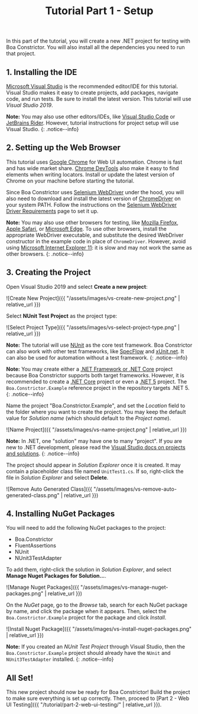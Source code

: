 ﻿---
title: Tutorial Part 1 - Setup
layout: single
permalink: /tutorial/part-1-setup/
toc: true
---

In this part of the tutorial, you will create a new .NET project for testing with Boa Constrictor.
You will also install all the dependencies you need to run that project.


## 1. Installing the IDE

[Microsoft Visual Studio](https://visualstudio.microsoft.com/) is the recommended editor/IDE for this tutorial.
Visual Studio makes it easy to create projects, add packages, navigate code, and run tests.
Be sure to install the latest version.
This tutorial will use *Visual Studio 2019*.

**Note:** You may also use other editors/IDEs, like
[Visual Studio Code](https://code.visualstudio.com/)
or [JetBrains Rider](https://www.jetbrains.com/rider/).
However, tutorial instructions for project setup will use Visual Studio.
{: .notice--info}


## 2. Setting up the Web Browser

This tutorial uses [Google Chrome](https://www.google.com/chrome/) for Web UI automation.
Chrome is fast and has wide market share.
[Chrome DevTools](https://developer.chrome.com/docs/devtools/)
also make it easy to find elements when writing locators.
Install or update the latest version of Chrome on your machine before starting the tutorial.

Since Boa Constrictor uses [Selenium WebDriver](https://www.selenium.dev/) under the hood,
you will also need to download and install the latest version of [ChromeDriver](https://chromedriver.chromium.org/) on your system PATH.
Follow the instructions on the
[Selenium WebDriver Driver Requirements](https://www.selenium.dev/documentation/en/webdriver/driver_requirements/)
page to set it up.

**Note:** You may also use other browsers for testing,
like [Mozilla Firefox](https://www.mozilla.org/en-US/firefox/),
[Apple Safari](https://www.apple.com/safari/),
or [Microsoft Edge](https://www.microsoft.com/en-us/edge).
To use other browsers, install the appropriate WebDriver executable,
and substitute the desired WebDriver constructor in the example code in place of `ChromeDriver`.
However, avoid using [Microsoft Internet Explorer 11](https://en.wikipedia.org/wiki/Internet_Explorer_11):
it is slow and may not work the same as other browsers.
{: .notice--info}


## 3. Creating the Project

Open Visual Studio 2019 and select **Create a new project**:

![Create New Project]({{ "/assets/images/vs-create-new-project.png" | relative_url }})

Select **NUnit Test Project** as the project type:

![Select Project Type]({{ "/assets/images/vs-select-project-type.png" | relative_url }})

**Note:**
The tutorial will use [NUnit](https://nunit.org/) as the core test framework.
Boa Constrictor can also work with other test frameworks,
like [SpecFlow](https://specflow.org/) and [xUnit.net](https://xunit.net/).
It can also be used for automation without a test framework.
{: .notice--info}

**Note:**
You may create either a [.NET Framework or .NET Core](https://dzone.com/articles/net-framework-vs-net-core) project
because Boa Constrictor supports both target frameworks.
However, it is recommended to create a [.NET Core](https://docs.microsoft.com/en-us/dotnet/core/introduction) project
or even a [.NET 5](https://devblogs.microsoft.com/dotnet/introducing-net-5/) project.
The `Boa.Constrictor.Example` reference project in the repository targets .NET 5.
{: .notice--info}

Name the project "Boa.Constrictor.Example",
and set the *Location* field to the folder where you want to create the project.
You may keep the default value for *Solution name* (which should default to the *Project name*).

![Name Project]({{ "/assets/images/vs-name-project.png" | relative_url }})

**Note:**
In .NET, one "solution" may have one to many "project".
If you are new to .NET development, please read the
[Visual Studio docs on projects and solutions](https://docs.microsoft.com/en-us/visualstudio/get-started/tutorial-projects-solutions?view=vs-2019).
{: .notice--info}

The project should appear in *Solution Explorer* once it is created.
It may contain a placeholder class file named `UnitTest1.cs`.
If so, right-click the file in *Solution Explorer* and select **Delete**.

![Remove Auto Generated Class]({{ "/assets/images/vs-remove-auto-generated-class.png" | relative_url }})


## 4. Installing NuGet Packages

You will need to add the following NuGet packages to the project:

* Boa.Constrictor
* FluentAssertions
* NUnit
* NUnit3TestAdapter

To add them, right-click the solution in *Solution Explorer*,
 and select **Manage Nuget Packages for Solution...**.

![Manage Nuget Packages]({{ "/assets/images/vs-manage-nuget-packages.png" | relative_url }})

On the *NuGet* page, go to the *Browse* tab, search for each NuGet package by name, and click the package when it appears.
Then, select the `Boa.Constrictor.Example` project for the package and click *Install*.

![Install Nuget Package]({{ "/assets/images/vs-install-nuget-packages.png" | relative_url }})

**Note:**
If you created an *NUnit Test Project* through Visual Studio,
then the `Boa.Constrictor.Example` project should already have the `NUnit` and `NUnit3TestAdapter` installed.
{: .notice--info}


## All Set!

This new project should now be ready for Boa Constrictor!
Build the project to make sure everything is set up correctly.
Then, proceed to [Part 2 - Web UI Testing]({{ "/tutorial/part-2-web-ui-testing/" | relative_url }}).
